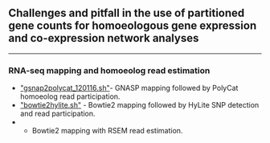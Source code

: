 ## Challenges and pitfall in the use of partitioned gene counts for homoeologous gene expression and co-expression network analyses
---

### RNA-seq mapping and homoeolog read estimation
* ["gsnap2polycat_120116.sh"](homoeologGeneExpression-Coexpression/gsnap2polycat_120116.sh)- GNASP mapping followed by PolyCat homoeolog read participation.
* ["bowtie2hylite.sh"](homoeologGeneExpression-Coexpression/bowtie2hylite.sh) - Bowtie2 mapping followed by HyLite SNP detection and read participation.
* - Bowtie2 mapping with RSEM read estimation.
